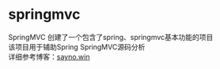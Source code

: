 # springmvc
SpringMVC
创建了一个包含了spring、springmvc基本功能的项目<br/>
该项目用于辅助Spring SpringMVC源码分析<br/>
详细参考博客：<a href='https://sayno.win' target='_blank'>sayno.win</a>

